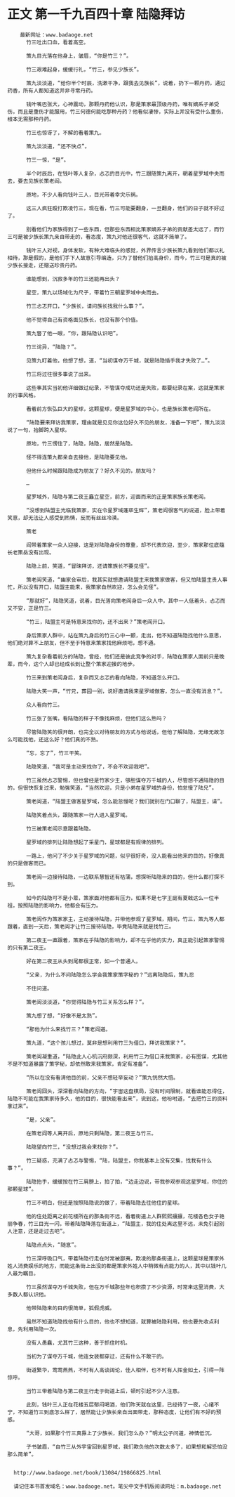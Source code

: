 # 正文 第一千九百四十章 陆隐拜访
        最新网址：www.badaoge.net
          竹三吐出口血，看着高空。
      
          策九目光落在他身上，皱眉，“你是竹三？”。
      
          竹三艰难起身，缓缓行礼，“竹三，参见少族长”。
      
          策九淡淡道，“给你半个时辰，洗漱干净，跟我去见族长”，说着，扔下一颗丹药，通过药香，所有人都知道这并非寻常丹药。
      
          钱叶嘴巴张大，心神震动，那颗丹药他认识，那是策家最顶级丹药，唯有嫡系子弟受伤，而且是重伤才能服用，竹三何德何能吃那种丹药？他看似凄惨，实际上并没有受什么重伤，根本无需那种丹药。
      
          竹三也惊讶了，不解的看着策九。
      
          策九淡淡道，“还不快点”。
      
          竹三一惊，“是”。
      
          半个时辰后，在钱叶等人复杂，忐忑的目光中，竹三跟随策九离开，朝着星罗域中央而去，要去见族长策老阎。
      
          原地，不少人看向钱叶三人，目光带着幸灾乐祸。
      
          这三人疯狂殴打欺凌竹三，现在看，竹三可能要翻身，一旦翻身，他们的日子就不好过了。
      
          别看他们为家族得到了一些东西，但那些东西相比策家嫡系子弟的贡献差太远了，而竹三可是被少族长策九亲自带走的，看态度，策九对他还很客气，这就不简单了。
      
          钱叶三人对视，身体发软，有种大难临头的感觉，外界传言少族长策九看到他们都以礼相待，那是假的，是他们手下人故意引导编造，只为了替他们抬高身价，而今，竹三可是真的被少族长接走，还赠送珍贵丹药。
      
          谁能想到，沉寂多年的竹三还能再出头？
      
          星空，策九以场域化为尺子，带着竹三朝星罗域中央而去。
      
          竹三忐忑开口，“少族长，请问族长找我什么事？”。
      
          他不觉得自己有资格面见族长，也没有那个价值。
      
          策九瞥了他一眼，“你，跟陆隐认识吧”。
      
          竹三诧异，“陆隐？”。
      
          见策九盯着他，他想了想，道，“当初谋夺万千城，就是陆隐插手我才失败了…”。
      
          竹三将过往很多事说了出来。
      
          这些事其实当初他详细做过纪录，不管谋夺成功还是失败，都要纪录在案，这就是策家的行事风格。
      
          看着前方恢弘巨大的星球，这颗星球，便是星罗域的中心，也是族长策老阎所在。
      
          “陆隐要来拜访我策家，理由就是见见你这位好久不见的朋友，准备一下吧”，策九淡淡说了一句，抬脚跨入星球。
      
          原地，竹三愣住了，陆隐，陆隐，居然是陆隐。
      
          怪不得连策九都亲自去接他，是陆隐要见他。
      
          但他什么时候跟陆隐成为朋友了？好久不见的，朋友吗？
      
          …
      
          星罗域外，陆隐与第二夜王矗立星空，前方，迎面而来的正是策家族长策老阎。
      
          “没想到陆盟主光临我策家，实在令星罗域蓬荜生辉”，策老阎很客气的说道，脸上带着笑意，却无法让人感受到热情，反而有丝丝冷漠。
      
          策老
      
          阎带着策家一众人迎接，这是对陆隐身份的尊重，却不代表欢迎，至少，策家那位底蕴长老策岳没有出现。
      
          陆隐上前，笑道，“冒昧拜访，还请策族长不要见怪”。
      
          策老阎笑道，“幽家会审后，我其实就想邀请陆盟主来我策家做客，但又怕陆盟主贵人事忙，所以没有开口，陆盟主能来，我策家自然欢迎，怎么会见怪”。
      
          “那就好”，陆隐笑道，说着，目光落向策老阎身后一众人中，其中一人低着头，忐忑而又不安，正是竹三。
      
          “竹三，陆盟主可是特意来找你的，还不出来？”策老阎开口。
      
          身后策家人群中，站在策九身后的竹三心中一颤，走出，他不知道陆隐找他什么意思，他们绝对算不上朋友，但不至于特意来策家找他麻烦吧，想不通。
      
          策九复杂看着前方的陆隐，曾经，他们还是彼此竞争的对手，陆隐在策家人面前只是晚辈，而今，这个人却已经成长到让整个策家迎接的地步。
      
          竹三来到策老阎身后，复杂而又忐忑的看向陆隐，不知道怎么开口。
      
          陆隐大笑一声，“竹兄，葬园一别，说好邀请我来星罗域做客，怎么一直没有消息？”。
      
          众人看向竹三。
      
          竹三张了张嘴，看陆隐的样子不像找麻烦，但他们这么熟吗？
      
          尽管陆隐笑的很开朗，也完全以对待朋友的方式与他说话，但他了解陆隐，无缘无故怎么可能找他，还这么好？他们真的不熟。
      
          “忘，忘了”，竹三干笑。
      
          陆隐笑道，“我可是主动来找你了，不会不欢迎我吧”。
      
          竹三虽然忐忑警惕，但也曾经是竹家少主，够胆谋夺万千城的人，尽管想不通陆隐的目的，但很快恢复过来，勉强笑道，“当然欢迎，只是小弟在星罗域的身份，怕怠慢了陆兄”。
      
          策老阎道，“陆盟主做客星罗域，怎么能怠慢呢？我们就别在门口聊了，陆盟主，请”。
      
          陆隐笑着点头，跟随策家一行人进入星罗域。
      
          竹三被策老阎示意跟着陆隐。
      
          星罗域的排列让陆隐想起了采星门，星球都是有规律的排列。
      
          一路上，他问了不少关于星罗域的问题，似乎很好奇，没人能看出他来的目的，好像真的只是做客而已。
      
          策老阎一边接待陆隐，一边联系慧智还有枯蒲，想探听陆隐来的目的，但什么都打探不到。
      
          如今的陆隐可不是小辈，策家面对他都有压力，如果不是七字王庭有夏戟这么一位半祖，按照陆隐的影响力，他都会有压力。
      
          策老阎作为策家家主，主动接待陆隐，并带他参观了星罗域，期间，竹三，策九等人都跟着，直到一天后，策老阎才让竹三接待陆隐，毕竟陆隐来就是找竹三。
      
          第二夜王一直跟着，策家在乎陆隐的影响力，却不在乎他的实力，真正能引起策家警惕的只有第二夜王。
      
          好在第二夜王从头到尾都很正常，如一个普通人。
      
          “父亲，为什么不问陆隐怎么学会我策家策字秘的？”远离陆隐后，策九忍
      
          不住问道。
      
          策老阎淡淡道，“你觉得陆隐与竹三关系怎么样？”。
      
          策九想了想，“好像不是太熟”。
      
          “那他为什么来找竹三？”策老阎道。
      
          策九道，“这个孩儿想过，莫非是想利用竹三为借口，拜访我策家？”。
      
          策老阎凝重道，“陆隐此人心机沉府颇深，利用竹三为借口来我策家，必有图谋，尤其他不是不知道暴露了策字秘，却依然敢来我策家，肯定有准备”。
      
          “所以在没有看清他目的前，父亲不想轻举妄动？”策九恍然大悟。
      
          策老阎回头，深深看向陆隐的方向，“宇宙这盘棋局，没有时间限制，就看谁能忍得住，陆隐不可能在我策家待多久，他的目的，很快能看出来”，说到这，他吩咐道，“去把竹三的资料拿过来”。
      
          “是，父亲”。
      
          在策老阎等人离开后，原地只剩陆隐，第二夜王与竹三。
      
          陆隐望向竹三，“没想过我会来找你？”。
      
          竹三疑惑，充满了忐忑与警惕，“陆，陆盟主，你我基本上没有交集，找我有什么事？”。
      
          陆隐抬手，缓缓按在竹三肩膀上，拍了拍，“边走边说，带我参观参观这星罗域，你住的那颗星球”。
      
          竹三不明白，但还是按照陆隐说的做了，带着陆隐去往他住的星球。
      
          他的住处距离之前花楼所在的那条街不远，看着街道上人群熙熙攘攘，花楼各色女子艳丽争春，竹三目光一闪，带着陆隐降落在街道上，“陆盟主，我的住处离这里不远，未免引起别人注意，还是走过去吧”。
      
          陆隐点点头，“随意”。
      
          竹三深呼吸口气，带着陆隐行走在时常被鄙夷，欺凌的那条街道上，这颗星球是策家外姓人消费娱乐的地方，而能这条街上出没的都是策家外姓人中稍微有点能力的人，其中以钱叶几人最为瞩目。
      
          竹三虽然谋夺万千城失败，但在万千城那些年也积攒了不少资源，时常来这里消费，大多数人都认识他。
      
          他带陆隐来的目的很简单，狐假虎威。
      
          虽然不知道陆隐找他有什么目的，他也不想知道，就算被陆隐利用，他也要先收点利息，先利用陆隐一次。
      
          没有人愚蠢，尤其竹三这种，善于抓住时机。
      
          当初为了谋夺万千城，他连女装都穿过，还有什么不敢干的。
      
          街道繁华，莺莺燕燕，不时有人高谈阔论，佳人相伴，也不时有人挥金如土，引得一阵惊呼。
      
          当竹三带着陆隐与第二夜王行走于街道上后，顿时引起不少人注意。
      
          此刻，钱叶三人正在花楼五层郁闷喝酒，他们昨天就在这里，已经待了一夜，心绪不宁，不知道竹三到底怎么样了，居然能让少族长亲自出面带走，那种态度，让他们有不好的预感。
      
          “大哥，如果那个竹三真靠上了少族长，我们怎么办？”明太公子问道，神情低沉。
      
          子书皱眉，“自竹三从外宇宙回到星罗域，我们欺负他的次数太多了，如果想和解恐怕没那么简单”。
      
      
      http://www.badaoge.net/book/13084/19866825.html
      
      请记住本书首发域名：www.badaoge.net。笔尖中文手机版阅读网址：m.badaoge.net
